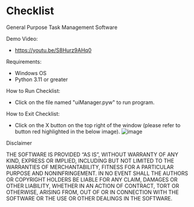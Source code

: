# Checklist
General Purpose Task Management Software

Demo Video:
- https://youtu.be/S8Hurz9AHq0

Requirements:
- Windows OS
- Python 3.11 or greater

How to Run Checklist:
- Click on the file named "uiManager.pyw" to run program.

How to Exit Checklist:
- Click on the X button on the top right of the window 
  (please refer to button red highlighted in the below image). 
![image](https://user-images.githubusercontent.com/99517213/226064505-2726b18d-e069-461d-8eaf-b571b0768c97.png)


Disclaimer

THE SOFTWARE IS PROVIDED “AS IS”, WITHOUT WARRANTY OF ANY KIND,
EXPRESS OR IMPLIED, INCLUDING BUT NOT LIMITED TO THE WARRANTIES
OF MERCHANTABILITY, FITNESS FOR A PARTICULAR PURPOSE AND
NONINFRINGEMENT. IN NO EVENT SHALL THE AUTHORS OR COPYRIGHT
HOLDERS BE LIABLE FOR ANY CLAIM, DAMAGES OR OTHER LIABILITY,
WHETHER IN AN ACTION OF CONTRACT, TORT OR OTHERWISE, ARISING
FROM, OUT OF OR IN CONNECTION WITH THE SOFTWARE OR
THE USE OR OTHER DEALINGS IN THE SOFTWARE.
